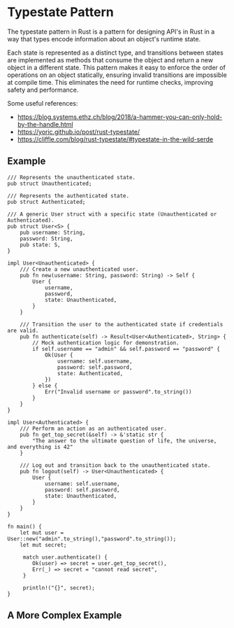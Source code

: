 # Typestate Pattern

The typestate pattern in Rust is a pattern for designing API's in Rust in a way
that types encode information about an object's runtime state.

Each state is represented as a distinct type, and transitions between states are
implemented as methods that consume the object and return a new object in a
different state. This pattern makes it easy to enforce the order of operations
on an object statically, ensuring invalid transitions are impossible at compile
time. This eliminates the need for runtime checks, improving safety and
performance.

Some useful references:

- https://blog.systems.ethz.ch/blog/2018/a-hammer-you-can-only-hold-by-the-handle.html
- https://yoric.github.io/post/rust-typestate/
- https://cliffle.com/blog/rust-typestate/#typestate-in-the-wild-serde

## Example

```rust, editable
/// Represents the unauthenticated state.
pub struct Unauthenticated;

/// Represents the authenticated state.
pub struct Authenticated;

/// A generic User struct with a specific state (Unauthenticated or Authenticated).
pub struct User<S> {
    pub username: String,
    password: String,
    pub state: S,
}

impl User<Unauthenticated> {
    /// Create a new unauthenticated user.
    pub fn new(username: String, password: String) -> Self {
        User {
            username,
            password,
            state: Unauthenticated,
        }
    }

    /// Transition the user to the authenticated state if credentials are valid.
    pub fn authenticate(self) -> Result<User<Authenticated>, String> {
        // Mock authentication logic for demonstration.
        if self.username == "admin" && self.password == "password" {
            Ok(User {
                username: self.username,
                password: self.password,
                state: Authenticated,
            })
        } else {
            Err("Invalid username or password".to_string())
        }
    }
}

impl User<Authenticated> {
    /// Perform an action as an authenticated user.
    pub fn get_top_secret(&self) -> &'static str {
        "The answer to the ultimate question of life, the universe, and everything is 42"
    }

    /// Log out and transition back to the unauthenticated state.
    pub fn logout(self) -> User<Unauthenticated> {
        User {
            username: self.username,
            password: self.password,
            state: Unauthenticated,
        }
    }
}

fn main() {
    let mut user = User::new("admin".to_string(),"password".to_string());
    let mut secret;

     match user.authenticate() {
        Ok(user) => secret = user.get_top_secret(),
        Err(_) => secret = "cannot read secret",
     }

     println!("{}", secret);
}
```

## A More Complex Example